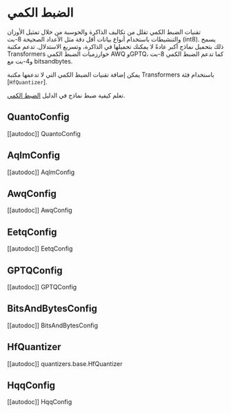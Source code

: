 # الضبط الكمي 

تقنيات الضبط الكمي تقلل من تكاليف الذاكرة والحوسبة من خلال تمثيل الأوزان والتنشيطات باستخدام أنواع بيانات أقل دقة مثل الأعداد الصحيحة 8-بت (int8). يسمح ذلك بتحميل نماذج أكبر عادةً لا يمكنك تحميلها في الذاكرة، وتسريع الاستدلال. تدعم مكتبة Transformers خوارزميات الضبط الكمي AWQ وGPTQ، كما تدعم الضبط الكمي 8-بت و4-بت مع bitsandbytes.

يمكن إضافة تقنيات الضبط الكمي التي لا تدعمها مكتبة Transformers باستخدام فئة [`HfQuantizer`].

تعلم كيفية ضبط نماذج في الدليل [الضبط الكمي](../الضبط-الكمي).

## QuantoConfig
[[autodoc]] QuantoConfig

## AqlmConfig
[[autodoc]] AqlmConfig

## AwqConfig
[[autodoc]] AwqConfig

## EetqConfig
[[autodoc]] EetqConfig

## GPTQConfig
[[autodoc]] GPTQConfig

## BitsAndBytesConfig
[[autodoc]] BitsAndBytesConfig

## HfQuantizer
[[autodoc]] quantizers.base.HfQuantizer

## HqqConfig
[[autodoc]] HqqConfig